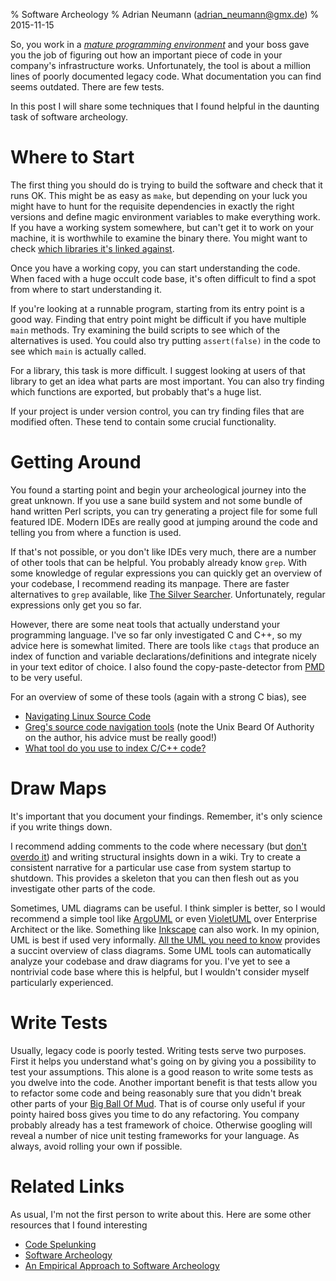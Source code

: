% Software Archeology
% Adrian Neumann (adrian_neumann@gmx.de)
% 2015-11-15

So, you work in a *[mature programming environment](http://lambda-the-ultimate.org/node/4424)* and your boss gave you the job of figuring out how an important piece of code in your company's infrastructure works. Unfortunately, the tool is about a million lines of poorly documented legacy code. What documentation you can find seems outdated. There are few tests.

In this post I will share some techniques that I found helpful in the daunting task of software archeology.

Where to Start
==============

The first thing you should do is trying to build the software and check that it runs OK. This might be as easy as `make`, but depending on your luck you might have to hunt for the requisite dependencies in exactly the right versions and define magic environment variables to make everything work. If you have a working system somewhere, but can't get it to work on your machine, it is worthwhile to examine the binary there. You might want to check [which libraries it's linked against](http://superuser.com/questions/239590/find-libraries-a-binary-was-linked-against).

Once you have a working copy, you can start understanding the code. When faced with a huge occult code base, it's often difficult to find a spot from where to start understanding it. 

If you're looking at a runnable program, starting from its entry point is a good way. Finding that entry point might be difficult if you have multiple `main` methods. Try examining the build scripts to see which of the alternatives is used. You could also try putting `assert(false)` in the code to see which `main` is actually called.

For a library, this task is more difficult. I suggest looking at users of that library to get an idea what parts are most important. You can also try finding which functions are exported, but probably that's a huge list.

If your project is under version control, you can try finding files that are modified often. These tend to contain some crucial functionality.

Getting Around
==============

You found a starting point and begin your archeological journey into the great unknown. If you use a sane build system and not some bundle of hand written Perl scripts, you can try generating a project file for some full featured IDE. Modern IDEs are really good at jumping around the code and telling you from where a function is used.

If that's not possible, or you don't like IDEs very much, there are a number of other tools that can be helpful. You probably already know `grep`. With some knowledge of regular expressions you can quickly get an overview of your codebase, I recommend reading its manpage. There are faster alternatives to `grep` available, like [The Silver Searcher](https://github.com/ggreer/the_silver_searcher). Unfortunately, regular expressions only get you so far.

However, there are some neat tools that actually understand your programming language. I've so far only investigated C and C++, so my advice here is somewhat limited. There are tools like `ctags` that produce an index of function and variable declarations/definitions and integrate nicely in your text editor of choice. I also found the copy-paste-detector from [PMD](http://pmd.github.io/) to be very useful.

For an overview of some of these tools (again with a strong C bias), see

* [Navigating Linux Source Code](http://www.drdobbs.com/navigating-linux-source-code/184401358)
* [Greg's source code navigation tools](http://www.lemis.com/grog/software/source-code-navigation.php) (note the Unix Beard Of Authority on the author, his advice must be really good!)
* [What tool do you use to index C/C++ code?](http://stackoverflow.com/questions/100143/what-tool-do-you-use-to-index-c-c-code)

Draw Maps
=========

It's important that you document your findings. Remember, it's only science if you write things down.

I recommend adding comments to the code where necessary (but [don't overdo it](http://stackoverflow.com/questions/143429/whats-the-least-useful-comment-youve-ever-seen)) and writing structural insights down in a wiki. Try to create a consistent narrative for a particular use case from system startup to shutdown. This provides a skeleton that you can then flesh out as you investigate other parts of the code.

Sometimes, UML diagrams can be useful. I think simpler is better, so I would recommend a simple tool like [ArgoUML](http://argouml.tigris.org/) or even [VioletUML](http://alexdp.free.fr/violetumleditor/page.php) over Enterprise Architect or the like. Something like [Inkscape](https://inkscape.org/) can also work. In my opinion, UML is best if used very informally. [All the UML you need to know](http://www.cs.bsu.edu/homepages/pvg/misc/uml/) provides a succint overview of class diagrams. Some UML tools can automatically analyze your codebase and draw diagrams for you. I've yet to see a nontrivial code base where this is helpful, but I wouldn't consider myself particularly experienced.

Write Tests
===========

Usually, legacy code is poorly tested. Writing tests serve two purposes. First it helps you understand what's going on by giving you a possibility to test your assumptions. This alone is a good reason to write some tests as you dwelve into the code. Another important benefit is that tests allow you to refactor some code and being reasonably sure that you didn't break other parts of your [Big Ball Of Mud](http://joeyoder.com/PDFs/mud.pdf). That is of course only useful if your pointy haired boss gives you time to do any refactoring. You company probably already has a test framework of choice. Otherwise googling will reveal a number of nice unit testing frameworks for your language. As always, avoid rolling your own if possible.

Related Links
=============

As usual, I'm not the first person to write about this. Here are some other resources that I found interesting

* [Code Spelunking](http://queue.acm.org/detail.cfm?id=945136)
* [Software Archeology](http://media.pragprog.com/articles/mar_02_archeology.pdf)
* [An Empirical Approach to Software Archeology](http://herraiz.org/papers/english/icsm05short.pdf)
